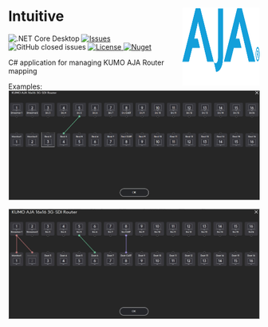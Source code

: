 # Intuitive  <img src="./Assets/aja_logo_white_text.svg" align="right" width="155px" height="155px"></h1> 

<p align="center">

 ![.NET Core Desktop](https://github.com/LiorBanai/KUMO-AJA-Router/workflows/.NET%20Core%20Desktop/badge.svg)
<a href="https://github.com/LiorBanai/KUMO-AJA-Router/issues">
    <img src="https://img.shields.io/github/issues/LiorBanai/KUMO-AJA-Router"  alt="Issues" />
</a>
![GitHub closed issues](https://img.shields.io/github/issues-closed-raw/LiorBanai/KUMO-AJA-Router)
<a href="https://github.com/LiorBanai/KUMO-AJA-Router/blob/master/LICENSE.md">
    <img src="https://img.shields.io/github/license/LiorBanai/KUMO-AJA-Router" img alt="License"/>
</a>
 [![Nuget](https://img.shields.io/nuget/v/LiorBanai.KumoAJA.API)](https://www.nuget.org/packages/LiorBanai.KumoAJA.API/)
</p>

C# application for managing KUMO AJA Router mapping

Examples:
![Animation](Assets/AJA_VR_Reset.gif)


![static](Assets/AJA_Mapping.jpg)


